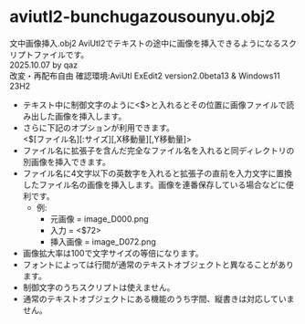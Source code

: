 # aviutl2-bunchugazousounyu.obj2
文中画像挿入.obj2 AviUtl2でテキストの途中に画像を挿入できるようになるスクリプトファイルです。<br>
2025.10.07 by qaz<br>
改変・再配布自由  確認環境:AviUtl ExEdit2 version2.0beta13 & Windows11 23H2<br>
- テキスト中に制御文字のように<$>と入れるとその位置に画像ファイルで読み出した画像を挿入します。
- さらに下記のオプションが利用できます。<br>
<$[ファイル名][:サイズ][,X移動量][,Y移動量]>
- ファイル名に拡張子を含んだ完全なファイル名を入れると同ディレクトリの別画像を挿入できます。
- ファイル名に4文字以下の英数字を入れると拡張子の直前を入力文字に置換したファイル名の画像を挿入します。画像を連番保存している場合などに便利です。<br>
  - 例:
    - 元画像 = image_D000.png<br>
    - 入力 = <$72><br>
    - 挿入画像 = image_D072.png<br>
- 画像拡大率は100で文字サイズの等倍になります。
- フォントによっては行間が通常のテキストオブジェクトと異なることがあります。
- 制御文字のうちスクリプトは使えません。
- 通常のテキストオブジェクトにある機能のうち字間、縦書きは対応していません。
